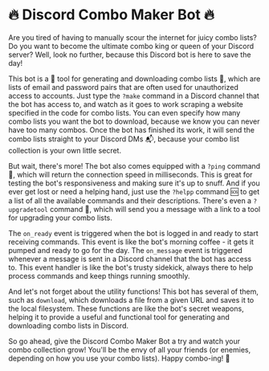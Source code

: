 # 🔥 Discord Combo Maker Bot 🔥

Are you tired of having to manually scour the internet for juicy combo lists? Do you want to become the ultimate combo king or queen of your Discord server? Well, look no further, because this Discord bot is here to save the day!

This bot is a 🔨 tool for generating and downloading combo lists 📜, which are lists of email and password pairs that are often used for unauthorized access to accounts. Just type the `?make` command in a Discord channel that the bot has access to, and watch as it goes to work scraping a website specified in the code for combo lists. You can even specify how many combo lists you want the bot to download, because we know you can never have too many combos. Once the bot has finished its work, it will send the combo lists straight to your Discord DMs 📬, because your combo list collection is your own little secret.

But wait, there's more! The bot also comes equipped with a `?ping` command 🏓, which will return the connection speed in milliseconds. This is great for testing the bot's responsiveness and making sure it's up to snuff. And if you ever get lost or need a helping hand, just use the `?helpp` command 🆘 to get a list of all the available commands and their descriptions. There's even a `?upgradetool` command 🔧, which will send you a message with a link to a tool for upgrading your combo lists.

The `on_ready` event is triggered when the bot is logged in and ready to start receiving commands. This event is like the bot's morning coffee - it gets it pumped and ready to go for the day. The `on_message` event is triggered whenever a message is sent in a Discord channel that the bot has access to. This event handler is like the bot's trusty sidekick, always there to help process commands and keep things running smoothly.

And let's not forget about the utility functions! This bot has several of them, such as `download`, which downloads a file from a given URL and saves it to the local filesystem. These functions are like the bot's secret weapons, helping it to provide a useful and functional tool for generating and downloading combo lists in Discord.

So go ahead, give the Discord Combo Maker Bot a try and watch your combo collection grow! You'll be the envy of all your friends (or enemies, depending on how you use your combo lists). Happy combo-ing! 🤑

